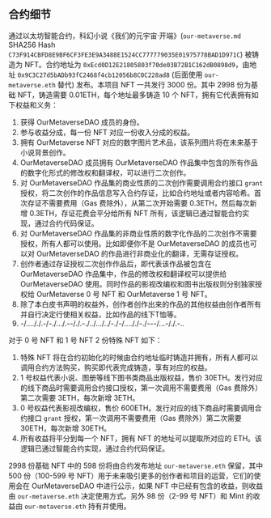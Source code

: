 ## 合约细节

通过以太坊智能合约，科幻小说《我们的元宇宙·开端》(`our-metaverse.md` SHA256 Hash `C73F914CBFD8E9BF6CF3FE3E9A3488E1524CC777779035E01975778BAD1D971C`) 被铸造为 NFT。合约地址为 `0xEcd0D12E21805803f70de03B72B1C162dB0898d9`，由地址 `0x9C3C27d5bADb93fC2468f4cb12056b8C0C228ad8` (后面使用 `our-metaverse.eth` 替代) 发布。本项目 NFT 一共发行 3000 份。其中 2998 份为基础 NFT，铸造需要 0.01ETH，每个地址最多铸造 10 个 NFT，拥有它代表拥有如下权益和义务：

1. 获得 OurMetaverseDAO 成员的身份。
2. 参与收益分成，每一份 NFT 对应一份收入分成的权益。
3. 拥有 OurMetaverse NFT 对应的数字图片艺术品，该系列图片将在未来基于小说背景创作。
4. OurMetaverseDAO 成员拥有 OurMetaverseDAO 作品集中包含的所有作品的数字化形式的修改权和翻译权，可以进行二次创作。
5. 对 OurMetaverseDAO 作品集的商业性质的二次创作需要调用合约接口 `grant` 授权，将二次创作的作品信息写入合约存证，比如合约地址或者内容哈希。首次存证不需要费用（Gas 费除外），从第二次开始需要 0.3ETH，然后每次新增 0.3ETH，存证花费会平分给所有 NFT 所有，该逻辑已通过智能合约实现，通过合约代码保证。
6. 对 OurMetaverseDAO 作品集的非商业性质的数字化作品的二次创作不需要授权，所有人都可以使用。比如即便你不是 OurMetaverseDAO 的成员也可以对 OurMetaverseDAO 的作品进行非商业化的翻译，无需存证授权。
7. 创作者通过存证授权二次创作作品后，即代表该作品被包含在 OurMetaverseDAO 作品集中，作品的修改权和翻译权可以提供给 OurMetaverseDAO 使用。同时作品的影视改编权和图书出版权则分别独家授权给 OurMetaverse 0 号 NFT 和 OurMetaverse 1 号 NFT。
8. 除了本白皮书声明的权益外，创作者创作出来的作品的其他权益由创作者所有并自行决定行使相关权益，比如作品的线下T恤等。
9. -/...././.-/-./.../.--/./.-./../.../../-./-/...././-./---/...-/./.-..

对于 0 号 NFT 和 1 号 NFT 2 份特殊 NFT 如下：
1. 特殊 NFT 将在合约初始化的时候由合约地址临时铸造并拥有，所有人都可以调用合约方法购买，购买即代表完成铸造，享有对应的权益。
2. 1 号权益代表小说、图册等线下图书类商品出版权益，售价 30ETH。发行对应的线下商品时需要调用合约接口授权，第一次调用不需要费用（Gas 费除外）第二次需要 3ETH，每次新增 3ETH。
3. 0 号权益代表影视改编权，售价 600ETH。发行对应的线下商品时需要调用合约接口 `grant` 授权，第一次调用不需要费用（Gas 费除外）第二次需要 30ETH，每次新增 30ETH。
4. 所有收益将平分到每一个 NFT，拥有 NFT 的地址可以提取所对应的 ETH。该逻辑已通过智能合约实现，通过合约代码保证。

2998 份基础 NFT 中的 598 份将由合约发布地址 `our-metaverse.eth` 保留，其中 500 份（100-599 号 NFT）用于未来吸引更多的创作者和项目的运营，它们的使用会在 OurMetaverseDAO 中进行公示，如果 NFT 中已经有包含的收益，则收益由 `our-metaverse.eth` 决定使用方式。另外 98 份（2-99 号 NFT）和 Mint 的收益由 `our-metaverse.eth` 持有并使用。
